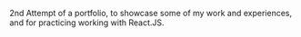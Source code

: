 2nd Attempt of a portfolio, to showcase some of my work and experiences, and for practicing working with React.JS.